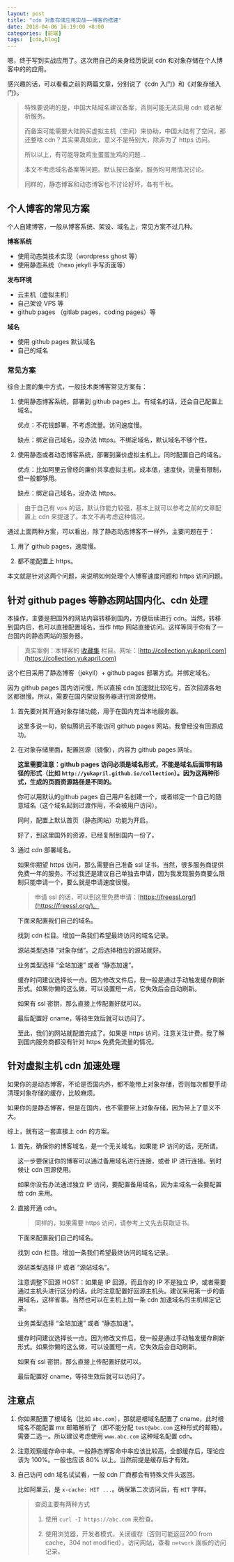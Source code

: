 ```yaml
---
layout: post
title: "cdn 对象存储应用实战——博客的搭建"
date: 2018-04-06 16:19:00 +8:00
categories: [前端]
tags:  [cdn,blog]
---
```


嗯，终于写到实战应用了。这次用自己的亲身经历说说 cdn 和对象存储在个人博客中的的应用。

感兴趣的话，可以看看之前的两篇文章，分别说了《cdn 入门》和《对象存储入门》。

> 特殊要说明的是，中国大陆域名建议备案，否则可能无法启用 cdn 或者解析服务。
>
> 而备案可能需要大陆购买虚拟主机（空间）来协助，中国大陆有了空间，那还整啥 cdn？其实果真如此，意义不是特别大，除非为了 https 访问。
>
> 所以以上，有可能导致鸡生蛋蛋生鸡的问题...
>
> 本文不考虑域名备案等问题。默认按已备案，服务均可用情况讨论。
>
> 同样的，静态博客和动态博客也不讨论好坏，各有千秋。

## 个人博客的常见方案

个人自建博客，一般从博客系统、架设、域名上，常见方案不过几种。

**博客系统**

* 使用动态类技术实现（wordpress ghost 等）
* 使用静态系统（hexo jekyll 手写页面等）

**发布环境**

* 云主机（虚拟主机）
* 自己架设 VPS 等
* github pages （gitlab pages，coding pages）等

**域名**

* 使用 github pages 默认域名
* 自己的域名

### 常见方案

综合上面的集中方式，一般技术类博客常见方案有：

1. 使用静态博客系统，部署到 github pages 上。有域名的话，还会自己配置上域名。

    优点：不花钱部署，不考虑流量。访问速度慢。

    缺点：绑定自己域名，没办法 https。不绑定域名，默认域名不够个性。

2. 使用静态或者动态博客系统，部署到廉价虚拟主机上。同时配置自己的域名。

    优点：比如阿里云曾经的廉价共享虚拟主机，成本低，速度快，流量有限制，但一般都够用。

    缺点：绑定自己域名，没办法 https。

> 由于自己有 vps 的话，默认你能力较强，基本上就可以参考之前的文章配置上 cdn 来提速了。本文不再考虑这种情况。

通过上面两种方案，可以看出，除了静态动态博客不一样外，主要问题在于：

1. 用了 github pages，速度慢。

2. 都不能配置上 https。

本文就是针对这两个问题，来说明如何处理个人博客速度问题和 https 访问问题。

## 针对 github pages 等静态网站国内化、cdn 处理

本操作，主要是把国外的网站内容转移到国内，方便后续进行 cdn。当然，转移到国内后，也可以直接配置域名，当作 http 网站直接访问。这样等同于你有了一台国内的静态网站的服务器。

> 真实案例：本博客的 [收藏集](https://collection.yukapril.com) 栏目。网址：[http://collection.yukapril.com](https://collection.yukapril.com)

这个栏目采用了静态博客（jekyll）+ github pages 部署方式。并绑定域名。

因为 github pages 国内访问慢，所以直接 cdn 加速就比较吃亏，首次回源各地区都很慢。所以，需要在国内架设服务器进行回源使用。

1. 首先要对其开通对象存储功能，用于在国内充当本地服务器。

    这里多说一句，貌似腾讯云不能访问 github pages 网站。我曾经没有回源成功。

2. 在对象存储里面，配置回源（镜像），内容为 github pages 网址。
    
    **这里需要注意：github pages 访问必须是域名形式，不能是域名后面带有路径的形式（比如 `http://yukapril.github.io/collection`）。因为这两种形式，生成的页面资源路径是不同的。**
    
    你可以用默认的github pages 自己用户名创建一个，或者绑定一个自己的随意域名（这个域名起到过渡作用，不会被用户访问）。
    
    同时，配置上默认首页（静态网站）功能为开启。

    好了，到这里国外的资源，已经复制到国内一份了。
    
3. 通过 cdn 部署域名。

    如果你期望 https 访问，那么需要自己准备 ssl 证书。当然，很多服务商提供免费一年的服务。不过我还是建议自己单独去申请，因为我发现服务商要么限制只能申请一个，要么就是申请速度很慢。

    > 申请 ssl 的话，可以到这里免费申请：[https://freessl.org/](https://freessl.org/)。

    下面来配置我们自己的域名。

    找到 cdn 栏目。增加一条我们希望最终访问的域名记录。

    源站类型选择 “对象存储”。之后选择相应的源站就好。

    业务类型选择 “全站加速” 或者 “静态加速”。

    缓存时间建议选择长一点。因为修改文件后，我一般是通过手动触发缓存刷新形式。如果你懒的这么做，可以设置短一点，它失效后会自动刷新。

    如果有 ssl 密钥，那么直接上传配置好就可以。

    最后配置好 cname，等待生效后就可以访问了。

    至此，我们的网站就配置完成了。如果是 https 访问，注意关注计费。我了解到国内服务商都没有针对 https 免费免流量的情况。

## 针对虚拟主机 cdn 加速处理

如果你的是动态博客，不论是否国内外，都不能带上对象存储，否则每次都要手动清理对象存储的缓存，比较麻烦。

如果你的是静态博客，但是在国内，也不需要带上对象存储，因为带上了意义不大。

综上，就有这一套直接上 cdn 的方案。

1. 首先，确保你的博客域名，是一个无关域名。如果能 IP 访问的话，无所谓。

    这一步要保证你的博客可以通过备用域名进行连接，或者 IP 进行连接。到时候让 cdn 回源使用。

    如果你没有办法通过独立 IP 访问，要配置备用域名，因为主域名一会要配置给 cdn 来用。

2. 直接开通 cdn。

    > 同样的，如果需要 https 访问，请参考上文先去获取证书。

    下面来配置我们自己的域名。

    找到 cdn 栏目。增加一条我们希望最终访问的域名记录。

    源站类型选择 IP 或者 “源站域名”。

    注意调整下回源 HOST：如果是 IP 回源，而且你的 IP 不是独立 IP，或者需要通过主机头进行区分的话。此时注意配置好回源主机头。建议采用第一步的备用域名，这样省事。当然也可以在主机上加一条 cdn 加速域名的主机绑定记录。

    业务类型选择 “全站加速” 或者 “静态加速”。

    缓存时间建议选择长一点。因为修改文件后，我一般是通过手动触发缓存刷新形式。如果你懒的这么做，可以设置短一点，它失效后会自动刷新。

    如果有 ssl 密钥，那么直接上传配置好就可以。

    最后配置好 cname，等待生效后就可以访问了。

## 注意点

1. 你如果配置了根域名（比如 `abc.com`），那就是根域名配置了 cname，此时根域名不能配置 mx 邮箱解析了（即不能分配 `test@abc.com` 这种形式的邮箱）。需要二选一。所以建议考虑使用 `www.abc.com` 这种域名配置 cdn。

2. 注意观察缓存命中率。一般静态博客命中率应该比较高，全部缓存后，理论应该为 100%。一般也应该 80% 以上。当然前提是缓存后才有效。

3. 自己访问 cdn 域名试试看，一般 cdn 厂商都会有特殊文件头返回。

    比如阿里云，是 `x-cache: HIT ...`。确保第二次访问后，有 `HIT` 字样。

    > 查阅主要有两种方式
    >
    > 1. 使用 `curl -I https://abc.com` 来检查。
    >
    > 2. 使用浏览器，开发者模式，关闭缓存（否则可能返回200 from cache，304 not modified），访问网站，查看 `network` 面板的访问记录。
